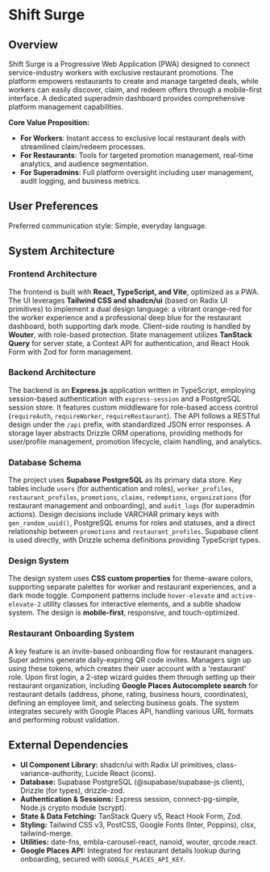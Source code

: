 # Shift Surge

## Overview

Shift Surge is a Progressive Web Application (PWA) designed to connect service-industry workers with exclusive restaurant promotions. The platform empowers restaurants to create and manage targeted deals, while workers can easily discover, claim, and redeem offers through a mobile-first interface. A dedicated superadmin dashboard provides comprehensive platform management capabilities.

**Core Value Proposition:**
- **For Workers**: Instant access to exclusive local restaurant deals with streamlined claim/redeem processes.
- **For Restaurants**: Tools for targeted promotion management, real-time analytics, and audience segmentation.
- **For Superadmins**: Full platform oversight including user management, audit logging, and business metrics.

## User Preferences

Preferred communication style: Simple, everyday language.

## System Architecture

### Frontend Architecture

The frontend is built with **React, TypeScript, and Vite**, optimized as a PWA. The UI leverages **Tailwind CSS and shadcn/ui** (based on Radix UI primitives) to implement a dual design language: a vibrant orange-red for the worker experience and a professional deep blue for the restaurant dashboard, both supporting dark mode. Client-side routing is handled by **Wouter**, with role-based protection. State management utilizes **TanStack Query** for server state, a Context API for authentication, and React Hook Form with Zod for form management.

### Backend Architecture

The backend is an **Express.js** application written in TypeScript, employing session-based authentication with `express-session` and a PostgreSQL session store. It features custom middleware for role-based access control (`requireAuth`, `requireWorker`, `requireRestaurant`). The API follows a RESTful design under the `/api` prefix, with standardized JSON error responses. A storage layer abstracts Drizzle ORM operations, providing methods for user/profile management, promotion lifecycle, claim handling, and analytics.

### Database Schema

The project uses **Supabase PostgreSQL** as its primary data store. Key tables include `users` (for authentication and roles), `worker_profiles`, `restaurant_profiles`, `promotions`, `claims`, `redemptions`, `organizations` (for restaurant management and onboarding), and `audit_logs` (for superadmin actions). Design decisions include VARCHAR primary keys with `gen_random_uuid()`, PostgreSQL enums for roles and statuses, and a direct relationship between `promotions` and `restaurant_profiles`. Supabase client is used directly, with Drizzle schema definitions providing TypeScript types.

### Design System

The design system uses **CSS custom properties** for theme-aware colors, supporting separate palettes for worker and restaurant experiences, and a dark mode toggle. Component patterns include `hover-elevate` and `active-elevate-2` utility classes for interactive elements, and a subtle shadow system. The design is **mobile-first**, responsive, and touch-optimized.

### Restaurant Onboarding System

A key feature is an invite-based onboarding flow for restaurant managers. Super admins generate daily-expiring QR code invites. Managers sign up using these tokens, which creates their user account with a 'restaurant' role. Upon first login, a 2-step wizard guides them through setting up their restaurant organization, including **Google Places Autocomplete search** for restaurant details (address, phone, rating, business hours, coordinates), defining an employee limit, and selecting business goals. The system integrates securely with Google Places API, handling various URL formats and performing robust validation.

## External Dependencies

-   **UI Component Library:** shadcn/ui with Radix UI primitives, class-variance-authority, Lucide React (icons).
-   **Database:** Supabase PostgreSQL (@supabase/supabase-js client), Drizzle (for types), drizzle-zod.
-   **Authentication & Sessions:** Express session, connect-pg-simple, Node.js crypto module (scrypt).
-   **State & Data Fetching:** TanStack Query v5, React Hook Form, Zod.
-   **Styling:** Tailwind CSS v3, PostCSS, Google Fonts (Inter, Poppins), clsx, tailwind-merge.
-   **Utilities:** date-fns, embla-carousel-react, nanoid, wouter, qrcode.react.
-   **Google Places API:** Integrated for restaurant details lookup during onboarding, secured with `GOOGLE_PLACES_API_KEY`.